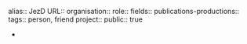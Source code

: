 alias:: JezD
URL::
organisation::
role::
fields::
publications-productions:: 
tags:: person, friend
project::
public:: true

-